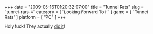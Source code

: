 +++
date = "2009-05-16T01:20:32-07:00"
title = "Tunnel Rats"
slug = "tunnel-rats-4"
category = [ "Looking Forward To It" ]
game = [ "Tunnel Rats" ]
platform = [ "PC" ]
+++

Holy fuck!  They actually <a href="http://store.steampowered.com/app/31300/">did it</a>!